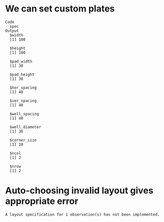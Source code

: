 # We can set custom plates

    Code
      spec
    Output
      $width
      [1] 100
      
      $height
      [1] 100
      
      $pad_width
      [1] 30
      
      $pad_height
      [1] 30
      
      $hor_spacing
      [1] 40
      
      $ver_spacing
      [1] 40
      
      $well_spacing
      [1] 40
      
      $well_diameter
      [1] 36
      
      $corner_size
      [1] 10
      
      $ncol
      [1] 2
      
      $nrow
      [1] 2
      

# Auto-choosing invalid layout gives appropriate error

    A layout specification for 1 observation(s) has not been implemented.

